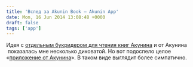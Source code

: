 ```yaml
---
title: 'Вслед за Akunin Book — Akunin App'
date: Mon, 16 Jun 2014 13:08:48 +0000
draft: false
tags: ['app']
---
```


Идея с [отдельным букридером для чтения книг Акунина](http://www.digital-books.ru/archives/2795) и от Акунина  показалась мне несколько диковатой. Но вот подоспело целое «[приложение от Акунина](https://itunes.apple.com/ru/app/akunin-book/id865263023?mt=8)». В таком виде выглядит более симпатично.